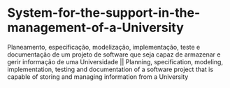# System-for-the-support-in-the-management-of-a-University
Planeamento, especificação, modelização, implementação, teste e documentação  de um projeto de software que seja capaz de armazenar e gerir informação de uma Universidade || Planning, specification, modeling, implementation, testing and documentation of a software project that is capable of storing and managing information from a University
